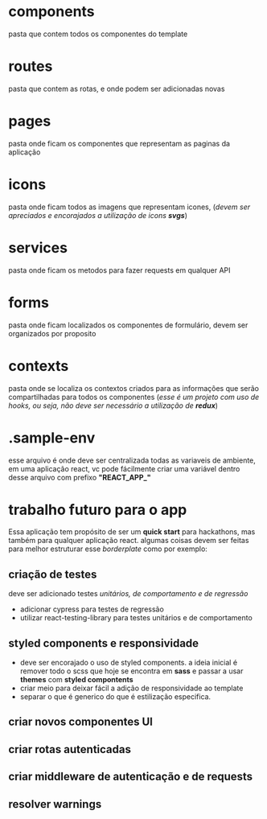 # components
pasta que contem todos os componentes do template

# routes
pasta que contem as rotas, e onde podem ser adicionadas novas

# pages
pasta onde ficam os componentes que representam as paginas da aplicação

# icons
pasta onde ficam todos as imagens que representam icones, (*devem ser apreciados e encorajados a utilização de icons **svgs***)

# services
pasta onde ficam os metodos para fazer requests em qualquer API

# forms
pasta onde ficam localizados os componentes de formulário, devem ser organizados por proposito

# contexts
pasta onde se localiza os contextos criados para as informações que serão compartilhadas para todos os componentes
(*esse é um projeto com uso de hooks, ou seja, não deve ser necessário a utilização de **redux***)

# .sample-env
esse arquivo é onde deve ser centralizada todas as variaveis de ambiente, em uma aplicação react, vc pode fácilmente criar uma variável dentro desse arquivo com prefixo **"REACT_APP_"** 

# trabalho futuro para o app
Essa aplicação tem propósito de ser um **quick start** para hackathons, mas também para qualquer aplicação react.
algumas coisas devem ser feitas para melhor estruturar esse *borderplate* como por exemplo:

## criação de testes
deve ser adicionado testes *unitários, de comportamento e de regressão*

* adicionar cypress para testes de regressão
* utilizar react-testing-library para testes unitários e de comportamento

## styled components e responsividade

* deve ser encorajado o uso de styled components. a ideia inicial é remover todo o  scss que hoje se encontra em **sass** e passar a usar **themes** com **styled compontents**
* criar meio para deixar fácil a adição de responsividade ao template
* separar o que é generico do que é estilização especifica.

## criar novos componentes UI

## criar rotas autenticadas

## criar middleware de autenticação e de requests

## resolver warnings
